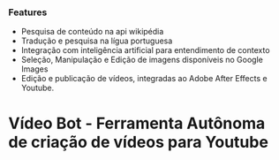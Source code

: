 ### Features

- Pesquisa de conteúdo na api wikipédia
- Tradução e pesquisa na lígua portuguesa
- Integração com inteligência artificial para entendimento de contexto
- Seleção, Manipulação e Edição de imagens disponíveis no Google Images
- Edição e publicação de vídeos, integradas ao Adobe After Effects e Youtube.


# Vídeo Bot - Ferramenta Autônoma de criação de vídeos para Youtube

